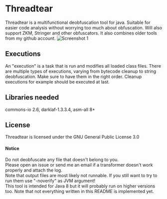 # Threadtear
Threadtear is a multifunctional deobfuscation tool for java. Suitable for easier code analysis without worrying too much about obfuscation.
Will also support ZKM, Stringer and other obfuscators. It also combines older tools from my github account.
![Screenshot 1](https://i.imgur.com/XXGmbFD.png)
## Executions

An "execution" is a task that is run and modifies all loaded class files. 
There are multiple types of executions, varying from bytecode cleanup to string deobfuscation. 
Make sure to have them in the right order. Cleanup executions for example should be executed at last.

## Libraries needed
commons-io 2.6, darklaf-1.3.3.4, asm-all 8+

## License
Threadtear is licensed under the GNU General Public License 3.0

#### Notice
Do not deobfuscate any file that doesn't belong to you.  
Please open an issue or send me an email if a transformer doesn't work properly and attach the log.   
Note that output files are most likely not runnable. If you still want to try to run them use "-noverify" as JVM argument!   
This tool is intended for Java 8 but it will probably run on higher versions too. 
Note that not everything written in this README is implemented yet.
